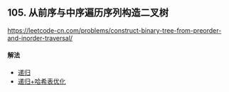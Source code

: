 ## 105. 从前序与中序遍历序列构造二叉树

https://leetcode-cn.com/problems/construct-binary-tree-from-preorder-and-inorder-traversal/


#### 解法  

* [递归](_1.py)
* [递归+哈希表优化](_2.py)



